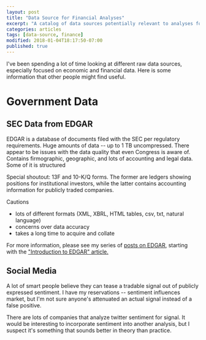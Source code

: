 ```yaml
---
layout: post
title: "Data Source for Financial Analyses"
excerpt: "A catalog of data sources potentially relevant to analyses for financial firms"
categories: articles
tags: [data-source, finance]
modified: 2018-01-04T18:17:50-07:00
published: true
---
```

I've been spending a lot of time looking at different raw data sources, especially focused on economic and financial data.  Here is some information that other people might find useful.

# Government Data

## SEC Data from EDGAR
EDGAR is a database of documents filed with the SEC per regulatory requirements.  Huge amounts of data -- up to 1 TB uncompressed.  There appear to be issues with the data quality that even Congress is aware of.  Contains firmographic, geographic, and lots of accounting and legal data.  Some of it is structured

Special shoutout: 13F and 10-K/Q forms.   The former are ledgers showing positions for institutional investors, while the latter contains accounting information for publicly traded companies.

Cautions
* lots of different formats (XML, XBRL, HTML tables, csv, txt, natural language)
* concerns over data accuracy
* takes a long time to acquire and collate

For more information, please see my series of [posts on EDGAR](https://travisleleu.com/blog/edgar-sec-data-series-index/), starting with the ["Introduction to EDGAR" article.](https://travisleleu.com/blog/edgar-sec-database-part-i-introducing-edgar/)

## Social Media
A lot of smart people believe they can tease a tradable signal out of publicly expressed sentiment.  I have my reservations -- sentiment influences market, but I'm not sure anyone's attenuated an actual signal instead of a false positive.

There are lots of companies that analyze twitter sentiment for signal.  It would be interesting to incorporate sentiment into another analysis, but I suspect it's something that sounds better in theory than practice.
<!-- 

<figure>
	<a href="/images/restart-run-all.png"><img src="/images/restart-run-all.png" alt="Restart & Run All Cell"></a>
	<figcaption>Make sure our code structure isn't too far out of bounds</figcaption>
</figure>
 -->